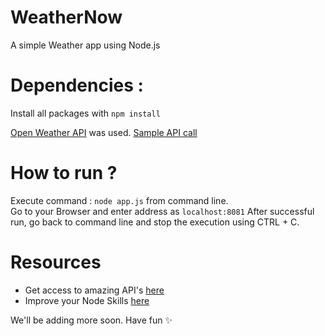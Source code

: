 # WeatherNow
A simple Weather app using Node.js
# Dependencies :
Install all packages with ``` npm install ```

[Open Weather API](openweather.org) was used.
[Sample API call](http://api.openweathermap.org/data/2.5/forecast?id=1253573&APPID=56e2043a628c776ab619d9d393c2b568&units=metric)

# How to run ?
Execute command : ```node app.js``` from command line. <br>
Go to your Browser and enter address as ```localhost:8081```
After successful run, go back to command line and stop the execution using CTRL + C.

# Resources
- Get access to amazing API's [here](https://github.com/toddmotto/public-apis)
- Improve your Node Skills [here](https://www.edx.org/course/introduction-to-nodejs-0)

We'll be adding more soon.
Have fun :sparkles:
